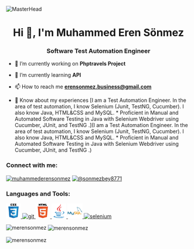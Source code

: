  ![MasterHead]([[https://t4.ftcdn.net/jpg/05/47/39/37/360_F_547393714_5MB4xb2cYaHi2x2h1RrIVNe7Q7xcDc1b.jpg](https://t3.ftcdn.net/jpg/01/36/51/44/360_F_136514488_j1u863gh50fsRqIFQDHIn1HW7JeHPJVz.jpg)](https://t3.ftcdn.net/jpg/01/36/51/44/360_F_136514488_j1u863gh50fsRqIFQDHIn1HW7JeHPJVz.jpg))
<h1 align="center">Hi 👋, I'm Muhammed Eren Sönmez</h1>
<h3 align="center">Software Test Automation Engineer</h3>

- 🔭 I’m currently working on **Phptravels Project**

- 🌱 I’m currently learning **API**

- 📫 How to reach me **erensonmez.business@gmail.com**

- 📄 Know about my experiences [I am a Test Automation Engineer. In the area of test automation, I know Selenium (Junit, TestNG, Cucumber). I also know Java, HTML&CSS and MySQL. * Proficient in Manual and Automated Software Testing in Java with Selenium Webdriver using Cucumber, JUnit, and TestNG .](I am a Test Automation Engineer. In the area of test automation, I know Selenium (Junit, TestNG, Cucumber). I also know Java, HTML&CSS and MySQL. * Proficient in Manual and Automated Software Testing in Java with Selenium Webdriver using Cucumber, JUnit, and TestNG .)

<h3 align="left">Connect with me:</h3>
<p align="left">
<a href="https://linkedin.com/in/muhammederensonmez" target="blank"><img align="center" src="https://raw.githubusercontent.com/rahuldkjain/github-profile-readme-generator/master/src/images/icons/Social/linked-in-alt.svg" alt="muhammederensonmez" height="30" width="40" /></a>
<a href="https://www.youtube.com/c/@sonmezbey8771" target="blank"><img align="center" src="https://raw.githubusercontent.com/rahuldkjain/github-profile-readme-generator/master/src/images/icons/Social/youtube.svg" alt="@sonmezbey8771" height="30" width="40" /></a>
</p>

<h3 align="left">Languages and Tools:</h3>
<p align="left"> <a href="https://www.w3schools.com/css/" target="_blank" rel="noreferrer"> <img src="https://raw.githubusercontent.com/devicons/devicon/master/icons/css3/css3-original-wordmark.svg" alt="css3" width="40" height="40"/> </a> <a href="https://git-scm.com/" target="_blank" rel="noreferrer"> <img src="https://www.vectorlogo.zone/logos/git-scm/git-scm-icon.svg" alt="git" width="40" height="40"/> </a> <a href="https://www.w3.org/html/" target="_blank" rel="noreferrer"> <img src="https://raw.githubusercontent.com/devicons/devicon/master/icons/html5/html5-original-wordmark.svg" alt="html5" width="40" height="40"/> </a> <a href="https://www.java.com" target="_blank" rel="noreferrer"> <img src="https://raw.githubusercontent.com/devicons/devicon/master/icons/java/java-original.svg" alt="java" width="40" height="40"/> </a> <a href="https://www.mysql.com/" target="_blank" rel="noreferrer"> <img src="https://raw.githubusercontent.com/devicons/devicon/master/icons/mysql/mysql-original-wordmark.svg" alt="mysql" width="40" height="40"/> </a> <a href="https://www.selenium.dev" target="_blank" rel="noreferrer"> <img src="https://raw.githubusercontent.com/detain/svg-logos/780f25886640cef088af994181646db2f6b1a3f8/svg/selenium-logo.svg" alt="selenium" width="40" height="40"/> </a> </p>

<p><img align="left" src="https://github-readme-stats.vercel.app/api/top-langs?username=merensonmez&show_icons=true&locale=en&layout=compact" alt="merensonmez" /></p>

<p>&nbsp;<img align="center" src="https://github-readme-stats.vercel.app/api?username=merensonmez&show_icons=true&locale=en" alt="merensonmez" /></p>

<p><img align="center" src="https://github-readme-streak-stats.herokuapp.com/?user=merensonmez&" alt="merensonmez" /></p>
